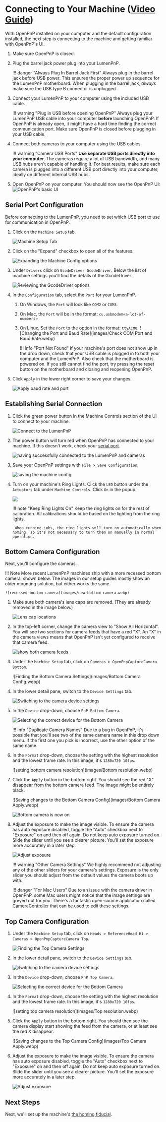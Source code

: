 # Connecting to Your Machine ([Video Guide](https://youtu.be/h3mtEQfGMlM?si=EwPYDBEEKK8miH29&t=31))

With OpenPnP installed on your computer and the default configuration installed, the next step is connecting to the machine and getting familiar with OpenPnP's UI.

1. Make sure OpenPnP is closed.
1. Plug the barrel jack power plug into your LumenPnP.

    !!! danger "Always Plug In Barrel Jack First"
         Always plug in the barrel jack before USB power. This ensures the proper power up sequence for the LumenPnP motherboard. When plugging in the barrel jack, *always* make sure the USB type B connector is unplugged.

1. Connect your LumenPnP to your computer using the included USB cable.

    !!! warning "Plug in USB before opening OpenPnP"
        Always plug your LumenPnP USB cable into your computer **before** launching OpenPnP. If OpenPnP is already open, it might have a hard time finding the correct communication port. Make sure OpenPnP is closed before plugging in your USB cable.

1. Connect both cameras to your computer using the USB cables.

    !!! warning "Camera USB Ports"
        **Use separate USB ports directly into your computer**. The cameras require a lot of USB bandwidth, and many USB hubs aren't capable of handling it. For best results, make sure each camera is plugged into a different USB port directly into your computer, ideally on different internal USB hubs.

1. Open OpenPnP on your computer. You should now see the OpenPnP UI:
  ![OpenPnP's basic UI](images/openpnp-ui.webp)

## Serial Port Configuration

Before connecting to the LumenPnP, you need to set which USB port to use for communication in OpenPnP.

1. Click on the `Machine Setup` tab.

    ![Machine Setup Tab](images/Machine-Setup-Tab.webp)

1. Click on the "Expand" checkbox to open all of the features.

    ![Expanding the Machine Config options](images/Expand-Checkbox.webp)

1. Under `Drivers` click on `GcodeDriver GcodeDriver`. Below the list of machine settings you'll find the details of the GcodeDriver.

    ![Reviewing the GcodeDriver options](images/SelectGcodeDriver.webp)

1. In the `Configuration` tab, select the `Port` for your LumenPnP.
    1. On Windows, the `Port` will look like `COM2` or `COM3`.
    2. On Mac, the `Port` will be in the format: `cu.usbmodem<a-lot-of-numbers>`
    3. On Linux, Set the `Port` to the option in the format: `ttyACM0`.
    ![Changing the Port and Baud Rate](images/Check COM Port and Baud Rate.webp)

        !!! info "Port Not Found"
            If your machine's port does not show up in the drop down, check that your USB cable is plugged in to both your computer and the LumenPnP. Also check that the motherboard is powered on. If you still cannot find the port, try pressing the reset button on the motherboard and closing and reopening OpenPnP.

2. Click `Apply` in the lower right corner to save your changes.

    ![Apply baud rate and port](images/apply-machine-config.webp)

## Establishing Serial Connection

1. Click the green power button in the Machine Controls section of the UI to connect to your machine.

    ![Connect to the LumenPnP](images/connect-to-machine-power-button.webp)

1. The power button will turn red when OpenPnP has connected to your machine. If this doesn't work, check your [serial port](#serial-port-configuration).

    ![having successfully connected to the LumenPnP and cameras](images/connected-to-machine.webp)

1. Save your OpenPnP settings with `File > Save Configuration`.

    ![saving the machine config](images/save-configuration.webp)

1. Turn on your machine's Ring Lights. Click the `LED` button under the `Actuators` tab under `Machine Controls`. Click `On` in the popup.

    ![](images/turn-on-led.webp)

    !!! note "Keep Ring Lights On"
        Keep the ring lights on for the rest of calibration. All calibrations should be based on the lighting from the ring lights.

        When running jobs, the ring lights will turn on automatically when homing, so it's not necessary to turn them on manually in normal operation.

<!--
!!! success "v3.1+ Speed Increase"

    If your machine is v3.1 or higher, your machine can move much faster than the default configuration because of the addition of linear rails, and use less current for the L and R motors with the addition of pneumatic rotation couplings.

      1. In the `Gcode` tab under your `GcodeDriver`, select `Default` in the `Head Mountable` dropdown, and `CONNECT_COMMAND` in the `Setting` dropdown. **Overwrite** the existing text in this field with the new settings below. Be sure to hit `Apply` to confirm your changes.

        ```
        G21 ; Set Millimeters Mode
        G90 ; Set absolute positioning mode
        M82 ; Set absolute mode for extruder
        M204 T5000 ; Set max travel acceleration
        M201 Y1500 ; Set max Y acceleration
        M201 X2000 ; Set max X acceleration
        M203 X1000 Y1000 ; Set max feedrate in mm/min
        M906 Y1000 ; Set Y motor current
        M906 X800 ; Set X motor current
        M906 A200 ; Set L motor current
        M906 B200 ; Set R motor current
        M569 S0 X Y ; Switches to SpreadCycle
        ```

        Your settings should look similar like the image below:

        ![](images/31settings.webp)

      2. Next, under the `Setting` dropdown, choose the `HOME_COMMAND` option. **Overwrite** the existing text in this field with the new settings below. Be sure to hit `Apply` to confirm your changes.

        ```
        M569 S1 X Y ; Switches to StealthChop
        M201 Y1500 ; Set Max Y Acceleration
        M201 X2000 ; Set Max X Acceleration
        M906 Y400 ; Set Y motor current
        M906 X200 ; Set X motor current
        M914 X50 Y30 ; Set Homing Sensitivity
        G28 ; Home all axis
        M569 S0 X Y ; Switches back to SpreadCycle
        M201 Y2500 ; Set Max Y Acceleration
        M201 X3000 ; Set Max X Acceleration
        M906 Y1000 ; Set Y motor current
        M906 X800 ; Set X motor current
        ```

      3. To tell OpenPnP to take advantage of this speed increase, you can update the `Max Feed Rate` field in the `Driver Settings` tab. Enter `35000` into this field.

      4. If you need to tweak your sensorless homing settings, make sure to adjust the values in the line starting with `M914` under `HOME_COMMAND`, *not* under `CONNECT_COMMAND`. -->

## Bottom Camera Configuration

Next, you'll configure the cameras.

!!! Note
    More recent LumenPnP machines ship with a more recessed bottom camera, shown below. The images in our setup guides mostly show an older mounting solution, but either works the same.

    ![recessed bottom camera](images/new-bottom-camera.webp)

1. Make sure both camera's lens caps are removed. (They are already removed in the image below.)

    ![Lens cap locations](../5-mm-per-pixel/images/remove-lens-caps.webp)

1. In the top-left corner, change the camera view to "Show All Horizontal". You will see two sections for camera feeds that have a red "X". An "X" in the camera views means that OpenPnP isn't yet configured to receive that camera feed.

    ![show both camera feeds](images/switch-camera-display.webp)

1. Under the `Machine Setup` tab, click on `Cameras > OpenPnpCaptureCamera Bottom`.

    ![Finding the Bottom Camera Settings](images/Bottom Camera Config.webp)

1. In the lower detail pane, switch to the `Device Settings` tab.

    ![Switching to the camera device settings](images/Bottom-camera-device-settings.webp)

1. In the `Device` drop-down, choose `PnP Bottom Camera`.

    ![Selecting the correct device for the Bottom Camera](images/Bottom-camera-select-device.webp)

    !!! info "Duplicate Camera Names"
        Due to a bug in OpenPnP, it's possible that you'll see two of the same camera name in this drop down menu. If the first one you pick is incorrect, use the other option of the same name.

1. In the `Format` drop-down, choose the setting with the highest resolution and the lowest frame rate. In this image, it's `1280x720 10fps`.

    ![setting bottom camera resolution](images/Bottom resolution.webp)

1. Click the `Apply` button in the bottom right. You should see the red "X" disappear from the bottom camera feed. The image might be entirely black.

    ![Saving changes to the Bottom Camera Config](images/Bottom Camera Apply.webp)

    ![Bottom camera is now on](images/Bottom-camera-on.webp)

1. Adjust the exposure to make the image visible. To ensure the camera has auto exposure disabled, toggle the "Auto" checkbox next to "Exposure" on and then off again. Do not keep auto exposure turned on. Slide the slider until you see a clearer picture. You'll set the exposure more accurately in a later step.

    ![Adjust exposure](images/adjust-exposure.webp)

    !!! warning "Other Camera Settings"
        We highly recommend not adjusting any of the other sliders for your camera's settings. Exposure is the only slider you should adjust from the default values the camera boots up with.

    !!! danger "For Mac Users"
        Due to an issue with the camera driver in OpenPnP, some Mac users might notice that the image settings are greyed out for you. There's a fantastic open-source application called [CameraController](https://github.com/Itaybre/CameraController) that can be used to edit these settings.

## Top Camera Configuration

1. Under the `Machine Setup` tab, click on `Heads > ReferenceHead H1 > Cameras > OpenPnpCaptureCamera Top`.

    ![Finding the Top Camera Settings](images/Top-camera-settings.webp)

1. In the lower detail pane, switch to the `Device Settings` tab.

    ![Switching to the camera device settings](images/Top-camera-device-settings.webp)

1. In the `Device` drop-down, choose `PnP Top Camera`.

    ![Selecting the correct device for the Bottom Camera](images/Top-camera-select-device.webp)

1. In the `Format` drop-down, choose the setting with the highest resolution and the lowest frame rate. In this image, it's `1280x720 10fps`.

    ![setting top camera resolution](images/Top resolution.webp)

1. Click the `Apply` button in the bottom right. You should then see the camera display start showing the feed from the camera, or at least see the red X disappear.

    ![Saving changes to the Top Camera Config](images/Top Camera Apply.webp)

1. Adjust the exposure to make the image visible. To ensure the camera has auto exposure disabled, toggle the "Auto" checkbox next to "Exposure" on and then off again. Do not keep auto exposure turned on. Slide the slider until you see a clearer picture. You'll set the exposure more accurately in a later step.

    ![Adjust exposure](images/adjust-exposure-2.webp)

## Next Steps

Next, we'll set up the machine's [the homing fiducial](../4-homing-fiducial/index.md).
